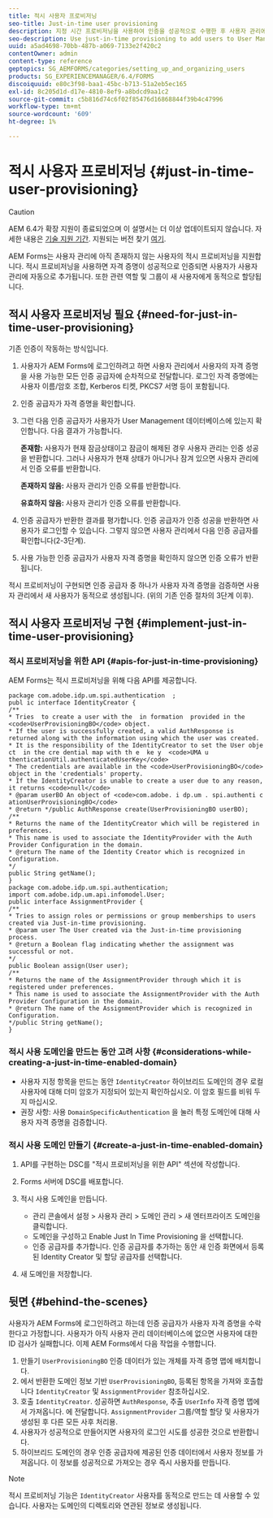 ```yaml
---
title: 적시 사용자 프로비저닝
seo-title: Just-in-time user provisioning
description: 지정 시간 프로비저닝을 사용하여 인증을 성공적으로 수행한 후 사용자 관리에 사용자를 추가하고 관련 역할 및 그룹을 새 사용자에게 동적으로 할당합니다.
seo-description: Use just-in-time provisioning to add users to User Management after successfull authentication and dynamically assign relevant roles and groups to the new user.
uuid: a5ad4698-70bb-487b-a069-7133e2f420c2
contentOwner: admin
content-type: reference
geptopics: SG_AEMFORMS/categories/setting_up_and_organizing_users
products: SG_EXPERIENCEMANAGER/6.4/FORMS
discoiquuid: e80c3f98-baa1-45bc-b713-51a2eb5ec165
exl-id: 8c205d1d-d17e-4810-8ef9-a8bdcd9aa1c2
source-git-commit: c5b816d74c6f02f85476d16868844f39b4c47996
workflow-type: tm+mt
source-wordcount: '609'
ht-degree: 1%

---
```


# 적시 사용자 프로비저닝 {#just-in-time-user-provisioning}

>[!CAUTION]
>
>AEM 6.4가 확장 지원이 종료되었으며 이 설명서는 더 이상 업데이트되지 않습니다. 자세한 내용은 [기술 지원 기간](https://helpx.adobe.com/kr/support/programs/eol-matrix.html). 지원되는 버전 찾기 [여기](https://experienceleague.adobe.com/docs/).

AEM Forms는 사용자 관리에 아직 존재하지 않는 사용자의 적시 프로비저닝을 지원합니다. 적시 프로비저닝을 사용하면 자격 증명이 성공적으로 인증되면 사용자가 사용자 관리에 자동으로 추가됩니다. 또한 관련 역할 및 그룹이 새 사용자에게 동적으로 할당됩니다.

## 적시 사용자 프로비저닝 필요 {#need-for-just-in-time-user-provisioning}

기존 인증이 작동하는 방식입니다.

1. 사용자가 AEM Forms에 로그인하려고 하면 사용자 관리에서 사용자의 자격 증명을 사용 가능한 모든 인증 공급자에 순차적으로 전달합니다. 로그인 자격 증명에는 사용자 이름/암호 조합, Kerberos 티켓, PKCS7 서명 등이 포함됩니다.
1. 인증 공급자가 자격 증명을 확인합니다.
1. 그런 다음 인증 공급자가 사용자가 User Management 데이터베이스에 있는지 확인합니다. 다음 결과가 가능합니다.

   **존재함:** 사용자가 현재 잠금상태이고 잠금이 해제된 경우 사용자 관리는 인증 성공을 반환합니다. 그러나 사용자가 현재 상태가 아니거나 잠겨 있으면 사용자 관리에서 인증 오류를 반환합니다.

   **존재하지 않음:** 사용자 관리가 인증 오류를 반환합니다.

   **유효하지 않음:** 사용자 관리가 인증 오류를 반환합니다.

1. 인증 공급자가 반환한 결과를 평가합니다. 인증 공급자가 인증 성공을 반환하면 사용자가 로그인할 수 있습니다. 그렇지 않으면 사용자 관리에서 다음 인증 공급자를 확인합니다(2-3단계).
1. 사용 가능한 인증 공급자가 사용자 자격 증명을 확인하지 않으면 인증 오류가 반환됩니다.

적시 프로비저닝이 구현되면 인증 공급자 중 하나가 사용자 자격 증명을 검증하면 사용자 관리에서 새 사용자가 동적으로 생성됩니다. (위의 기존 인증 절차의 3단계 이후).

## 적시 사용자 프로비저닝 구현 {#implement-just-in-time-user-provisioning}

### 적시 프로비저닝을 위한 API {#apis-for-just-in-time-provisioning}

AEM Forms는 적시 프로비저닝을 위해 다음 API를 제공합니다.

```as3
package com.adobe.idp.um.spi.authentication  ; 
publ ic interface IdentityCreator { 
/** 
* Tries  to create a user with the  in formation  provided in the <code>UserProvisioningBO</code> object. 
* If the user is successfully created, a valid AuthResponse is returned along with the information using which the user was created. 
* It is the responsibility of the IdentityCreator to set the User obje ct  in the cre dential map with th e  ke y  <code>UMA u thenticationUtil.authenticatedUserKey</code> 
* The credentials are available in the <code>UserProvisioningBO</code> object in the 'credentials' property. 
* If the IdentityCreator is unable to create a user due to any reason, it returns <code>null</code> 
* @param userBO An object of <code>com.adobe. i dp.um . spi.authenti c ationUserProvisioningBO</code> 
* @return */public AuthResponse create(UserProvisioningBO userBO); 
/** 
* Returns the name of the IdentityCreator which will be registered in preferences. 
* This name is used to associate the IdentityProvider with the Auth Provider Configuration in the domain. 
* @return The name of the Identity Creator which is recognized in Configuration. 
*/ 
public String getName(); 
} 
package com.adobe.idp.um.spi.authentication; 
import com.adobe.idp.um.api.infomodel.User; 
public interface AssignmentProvider { 
/** 
* Tries to assign roles or permissions or group memberships to users created via Just-in-time provisioning. 
* @param user The User created via the Just-in-time provisioning process. 
* @return a Boolean flag indicating whether the assignment was successful or not. 
*/ 
public Boolean assign(User user); 
/** 
* Returns the name of the AssignmentProvider through which it is registered under preferences. 
* This name is used to associate the AssignmentProvider with the Auth Provider Configuration in the domain. 
* @return The name of the AssignmentProvider which is recognized in Configuration. 
*/public String getName(); 
}
```

### 적시 사용 도메인을 만드는 동안 고려 사항 {#considerations-while-creating-a-just-in-time-enabled-domain}

* 사용자 지정 항목을 만드는 동안 `IdentityCreator` 하이브리드 도메인의 경우 로컬 사용자에 대해 더미 암호가 지정되어 있는지 확인하십시오. 이 암호 필드를 비워 두지 마십시오.
* 권장 사항: 사용 `DomainSpecificAuthentication` 을 눌러 특정 도메인에 대해 사용자 자격 증명을 검증합니다.

### 적시 사용 도메인 만들기 {#create-a-just-in-time-enabled-domain}

1. API를 구현하는 DSC를 &quot;적시 프로비저닝을 위한 API&quot; 섹션에 작성합니다.
1. Forms 서버에 DSC를 배포합니다.
1. 적시 사용 도메인을 만듭니다.

   * 관리 콘솔에서 설정 > 사용자 관리 > 도메인 관리 > 새 엔터프라이즈 도메인을 클릭합니다.
   * 도메인을 구성하고 Enable Just In Time Provisioning 을 선택합니다. <!--Fix broken link (See Setting up and managing domains).-->
   * 인증 공급자를 추가합니다. 인증 공급자를 추가하는 동안 새 인증 화면에서 등록된 Identity Creator 및 할당 공급자를 선택합니다.

1. 새 도메인을 저장합니다.

## 뒷면 {#behind-the-scenes}

사용자가 AEM Forms에 로그인하려고 하는데 인증 공급자가 사용자 자격 증명을 수락한다고 가정합니다. 사용자가 아직 사용자 관리 데이터베이스에 없으면 사용자에 대한 ID 검사가 실패합니다. 이제 AEM Forms에서 다음 작업을 수행합니다.

1. 만들기 `UserProvisioningBO` 인증 데이터가 있는 개체를 자격 증명 맵에 배치합니다.
1. 에서 반환한 도메인 정보 기반 `UserProvisioningBO`, 등록된 항목을 가져와 호출합니다 `IdentityCreator` 및 `AssignmentProvider` 참조하십시오.
1. 호출 `IdentityCreator`. 성공하면 `AuthResponse`, 추출 `UserInfo` 자격 증명 맵에서 가져옵니다. 에 전달합니다. `AssignmentProvider` 그룹/역할 할당 및 사용자가 생성된 후 다른 모든 사후 처리용.
1. 사용자가 성공적으로 만들어지면 사용자의 로그인 시도를 성공한 것으로 반환합니다.
1. 하이브리드 도메인의 경우 인증 공급자에 제공된 인증 데이터에서 사용자 정보를 가져옵니다. 이 정보를 성공적으로 가져오는 경우 즉시 사용자를 만듭니다.

>[!NOTE]
>
>적시 프로비저닝 기능은 `IdentityCreator` 사용자를 동적으로 만드는 데 사용할 수 있습니다. 사용자는 도메인의 디렉토리와 연관된 정보로 생성됩니다.
